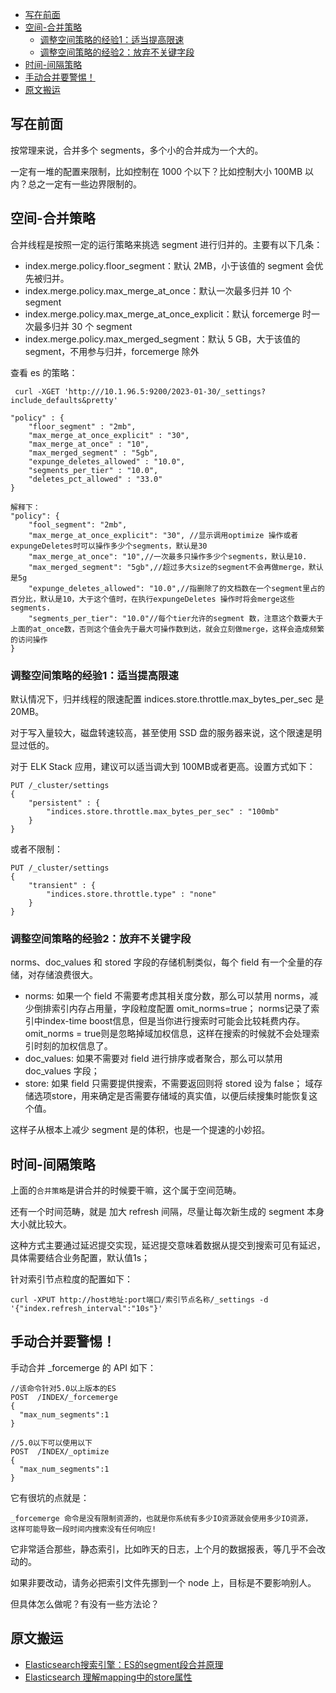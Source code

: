 <!--ts-->
   * [写在前面](#写在前面)
   * [空间-合并策略](#空间-合并策略)
      * [调整空间策略的经验1：适当提高限速](#调整空间策略的经验1适当提高限速)
      * [调整空间策略的经验2：放弃不关键字段](#调整空间策略的经验2放弃不关键字段)
   * [时间-间隔策略](#时间-间隔策略)
   * [手动合并要警惕！](#手动合并要警惕)
   * [原文搬运](#原文搬运)

<!-- Created by https://github.com/ekalinin/github-markdown-toc -->
<!-- Added by: jianguo.ouyang, at: Mon Jan 30 18:58:30 CST 2023 -->

<!--te-->

## 写在前面
按常理来说，合并多个 segments，多个小的合并成为一个大的。

一定有一堆的配置来限制，比如控制在 1000 个以下？比如控制大小 100MB 以内？总之一定有一些边界限制的。

## 空间-合并策略

合并线程是按照一定的运行策略来挑选 segment 进行归并的。主要有以下几条：

* index.merge.policy.floor_segment：默认 2MB，小于该值的 segment 会优先被归并。
* index.merge.policy.max_merge_at_once：默认一次最多归并 10 个 segment
* index.merge.policy.max_merge_at_once_explicit：默认 forcemerge 时一次最多归并 30 个 segment
* index.merge.policy.max_merged_segment：默认 5 GB，大于该值的 segment，不用参与归并，forcemerge 除外


查看 es 的策略：
```text
 curl -XGET 'http:///10.1.96.5:9200/2023-01-30/_settings?include_defaults&pretty'

"policy" : {
    "floor_segment" : "2mb",
    "max_merge_at_once_explicit" : "30",
    "max_merge_at_once" : "10",
    "max_merged_segment" : "5gb",
    "expunge_deletes_allowed" : "10.0",
    "segments_per_tier" : "10.0",
    "deletes_pct_allowed" : "33.0"
}
          
解释下：    
"policy": {
    "fool_segment": "2mb",
    "max_merge_at_once_explicit": "30", //显示调用optimize 操作或者 expungeDeletes时可以操作多少个segments，默认是30
    "max_merge_at_once": "10",//一次最多只操作多少个segments，默认是10.
    "max_merged_segment": "5gb",//超过多大size的segment不会再做merge，默认是5g
    "expunge_deletes_allowed": "10.0",//指删除了的文档数在一个segment里占的百分比，默认是10，大于这个值时，在执行expungeDeletes 操作时将会merge这些segments.
    "segments_per_tier": "10.0"//每个tier允许的segment 数，注意这个数要大于上面的at_once数，否则这个值会先于最大可操作数到达，就会立刻做merge，这样会造成频繁的访问操作
}
```

### 调整空间策略的经验1：适当提高限速

默认情况下，归并线程的限速配置 indices.store.throttle.max_bytes_per_sec 是 20MB。

对于写入量较大，磁盘转速较高，甚至使用 SSD 盘的服务器来说，这个限速是明显过低的。

对于 ELK Stack 应用，建议可以适当调大到 100MB或者更高。设置方式如下：
```text
PUT /_cluster/settings
{
    "persistent" : {
        "indices.store.throttle.max_bytes_per_sec" : "100mb"
    }
}
```

或者不限制：
```text
PUT /_cluster/settings
{
    "transient" : {
        "indices.store.throttle.type" : "none"
    }
}
```

### 调整空间策略的经验2：放弃不关键字段
norms、doc_values 和 stored 字段的存储机制类似，每个 field 有一个全量的存储，对存储浪费很大。

* norms: 如果一个 field 不需要考虑其相关度分数，那么可以禁用 norms，减少倒排索引内存占用量，字段粒度配置 omit_norms=true；  norms记录了索引中index-time boost信息，但是当你进行搜索时可能会比较耗费内存。omit_norms = true则是忽略掉域加权信息，这样在搜索的时候就不会处理索引时刻的加权信息了。
* doc_values: 如果不需要对 field 进行排序或者聚合，那么可以禁用 doc_values 字段；
* store: 如果 field 只需要提供搜索，不需要返回则将 stored 设为 false； 域存储选项store，用来确定是否需要存储域的真实值，以便后续搜集时能恢复这个值。

这样子从根本上减少 segment 是的体积，也是一个提速的小妙招。




## 时间-间隔策略

上面的`合并策略`是讲合并的时候要干嘛，这个属于空间范畴。

还有一个时间范畴，就是 加大 refresh 间隔，尽量让每次新生成的 segment 本身大小就比较大。

这种方式主要通过延迟提交实现，延迟提交意味着数据从提交到搜索可见有延迟，具体需要结合业务配置，默认值1s；

针对索引节点粒度的配置如下：
```
curl -XPUT http://host地址:port端口/索引节点名称/_settings -d '{"index.refresh_interval":"10s"}'
```

## 手动合并要警惕！
手动合并 _forcemerge 的 API 如下：
```text
//该命令针对5.0以上版本的ES
POST  /INDEX/_forcemerge
{
  "max_num_segments":1
}

//5.0以下可以使用以下
POST  /INDEX/_optimize
{
  "max_num_segments":1
}
```

它有很坑的点就是：
```text
_forcemerge 命令是没有限制资源的，也就是你系统有多少IO资源就会使用多少IO资源，
这样可能导致一段时间内搜索没有任何响应!
```

它非常适合那些，静态索引，比如昨天的日志，上个月的数据报表，等几乎不会改动的。

如果非要改动，请务必把索引文件先挪到一个 node 上，目标是不要影响别人。

但具体怎么做呢？有没有一些方法论？

## 原文搬运
* [Elasticsearch搜索引擎：ES的segment段合并原理](https://blog.csdn.net/a745233700/article/details/117953198)
* [Elasticsearch 理解mapping中的store属性](https://www.cnblogs.com/hahaha111122222/p/12157453.html)